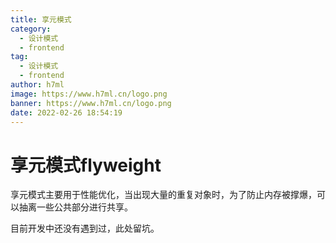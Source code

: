 ```yaml
---
title: 享元模式
category:
  - 设计模式
  - frontend
tag:
  - 设计模式
  - frontend
author: h7ml
image: https://www.h7ml.cn/logo.png
banner: https://www.h7ml.cn/logo.png
date: 2022-02-26 18:54:19
---
```


# 享元模式flyweight

享元模式主要用于性能优化，当出现大量的重复对象时，为了防止内存被撑爆，可以抽离一些公共部分进行共享。

目前开发中还没有遇到过，此处留坑。
